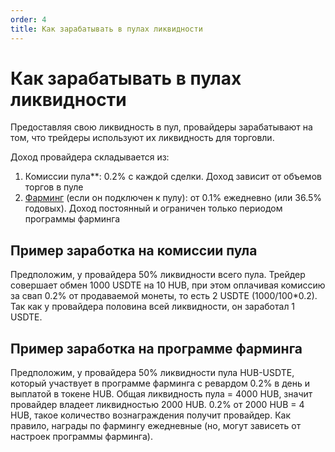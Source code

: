 ```yaml
---
order: 4
title: Как зарабатывать в пулах ликвидности
---
```


# Как зарабатывать в пулах ликвидности

Предоставляя свою ликвидность в пул, провайдеры зарабатывают на том, что трейдеры используют их ликвидность для торговли.

Доход провайдера складывается из:

1. Комиссии пула**: 0.2% с каждой сделки. Доход зависит от объемов торгов в пуле
2. [Фарминг](/ru/earn/farm) (если он подключен к пулу): от 0.1% ежедневно (или 36.5% годовых). Доход постоянный и ограничен только периодом программы фарминга

## Пример заработка на комиссии пула

Предположим, у провайдера 50% ликвидности всего пула. Трейдер совершает обмен 1000 USDTE на 10 HUB, при этом оплачивая комиссию за свап 0.2% от продаваемой монеты, то есть 2 USDTE (1000/100*0.2). Так как у провайдера половина всей ликвидности, он заработал 1 USDTE.

## Пример заработка на программе фарминга

Предположим, у провайдера 50% ликвидности пула HUB-USDTE, который участвует в программе фарминга с ревардом 0.2% в день и выплатой в токене HUB. Общая ликвидность пула = 4000 HUB, значит провайдер владеет ликвидностью 2000 HUB. 0.2% от 2000 HUB = 4 HUB, такое количество вознаграждения получит провайдер. Как правило, награды по фармингу ежедневные (но, могут зависеть от настроек программы фарминга).

